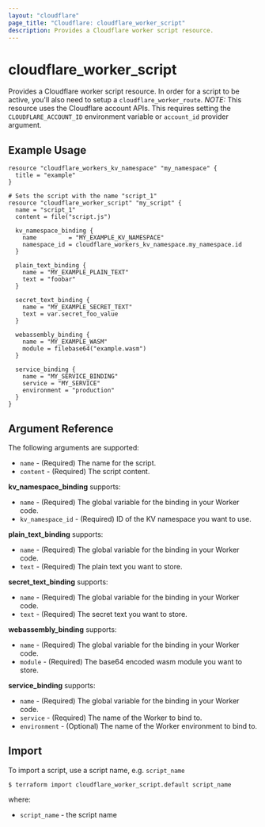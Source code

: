 ```yaml
---
layout: "cloudflare"
page_title: "Cloudflare: cloudflare_worker_script"
description: Provides a Cloudflare worker script resource.
---
```


# cloudflare_worker_script

Provides a Cloudflare worker script resource. In order for a script to be active, you'll also need to setup a `cloudflare_worker_route`. _NOTE:_ This resource uses the Cloudflare account APIs. This requires setting the `CLOUDFLARE_ACCOUNT_ID` environment variable or `account_id` provider argument.

## Example Usage

```hcl
resource "cloudflare_workers_kv_namespace" "my_namespace" {
  title = "example"
}

# Sets the script with the name "script_1"
resource "cloudflare_worker_script" "my_script" {
  name = "script_1"
  content = file("script.js")

  kv_namespace_binding {
    name         = "MY_EXAMPLE_KV_NAMESPACE"
    namespace_id = cloudflare_workers_kv_namespace.my_namespace.id
  }

  plain_text_binding {
    name = "MY_EXAMPLE_PLAIN_TEXT"
    text = "foobar"
  }

  secret_text_binding {
    name = "MY_EXAMPLE_SECRET_TEXT"
    text = var.secret_foo_value
  }

  webassembly_binding {
    name = "MY_EXAMPLE_WASM"
    module = filebase64("example.wasm")
  }

  service_binding {
    name = "MY_SERVICE_BINDING"
    service = "MY_SERVICE"
    environment = "production"
  }
}
```

## Argument Reference

The following arguments are supported:

- `name` - (Required) The name for the script.
- `content` - (Required) The script content.

**kv_namespace_binding** supports:

- `name` - (Required) The global variable for the binding in your Worker code.
- `kv_namespace_id` - (Required) ID of the KV namespace you want to use.

**plain_text_binding** supports:

- `name` - (Required) The global variable for the binding in your Worker code.
- `text` - (Required) The plain text you want to store.

**secret_text_binding** supports:

- `name` - (Required) The global variable for the binding in your Worker code.
- `text` - (Required) The secret text you want to store.

**webassembly_binding** supports:

- `name` - (Required) The global variable for the binding in your Worker code.
- `module` - (Required) The base64 encoded wasm module you want to store.

**service_binding** supports:

- `name` - (Required) The global variable for the binding in your Worker code.
- `service` - (Required) The name of the Worker to bind to.
- `environment` - (Optional) The name of the Worker environment to bind to.

## Import

To import a script, use a script name, e.g. `script_name`

```
$ terraform import cloudflare_worker_script.default script_name
```

where:

- `script_name` - the script name
